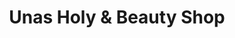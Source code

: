 ---
title: "Unas Holy & Beauty Shop"
url: /santiago-de-los-caballeros/unas-holy-und-beauty-shop/
shop: Kosmetik
---